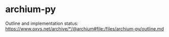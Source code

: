 # archium-py

Outline and implementation status: https://www.oxvs.net/archive/*/@archium#file:/files/archium-py/outline.md
